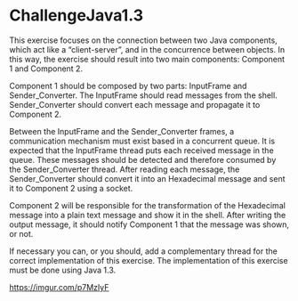 # ChallengeJava1.3

This exercise focuses on the connection between two Java components, which act like a “client-server”, and in the concurrence between objects. 
In this way, the exercise should result into two main components: Component 1 and Component 2.

Component 1 should be composed by two parts: InputFrame and Sender_Converter. The InputFrame should read messages from the shell. 
Sender_Converter should convert each message and propagate it to Component 2.

Between the InputFrame and the Sender_Converter frames, a communication mechanism must exist based in a concurrent queue. 
It is expected that the InputFrame thread puts each received message in the queue. 
These messages should be detected and therefore consumed by the Sender_Converter thread. 
After reading each message, the Sender_Converter should convert it into an Hexadecimal message and sent it to Component 2 using a socket.

Component 2 will be responsible for the transformation of the Hexadecimal message into a plain text message and show it in the shell. 
After writing the output message, it should notify Component 1 that the message was shown, or not.

If necessary you can, or you should, add a complementary thread for the correct implementation of this exercise.
The implementation of this exercise must be done using Java 1.3.

https://imgur.com/p7MzIyF
